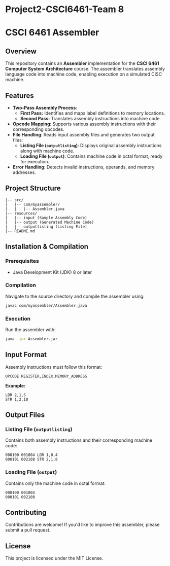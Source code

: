 # Project2-CSCI6461-Team 8

# CSCI 6461 Assembler

## Overview
This repository contains an **Assembler** implementation for the **CSCI 6461 Computer System Architecture** course. The assembler translates assembly language code into machine code, enabling execution on a simulated CISC machine.

## Features
- **Two-Pass Assembly Process**:
  - **First Pass:** Identifies and maps label definitions to memory locations.
  - **Second Pass:** Translates assembly instructions into machine code.
- **Opcode Mapping**: Supports various assembly instructions with their corresponding opcodes.
- **File Handling**: Reads input assembly files and generates two output files:
  - **Listing File (`outputlisting`)**: Displays original assembly instructions along with machine code.
  - **Loading File (`output`)**: Contains machine code in octal format, ready for execution.
- **Error Handling**: Detects invalid instructions, operands, and memory addresses.

## Project Structure
```
|-- src/
|   |-- com/myassembler/
|   |   |-- Assembler.java
|-- resources/
|   |-- input (Sample Assembly Code)
|   |-- output (Generated Machine Code)
|   |-- outputlisting (Listing File)
|-- README.md
```

## Installation & Compilation
### Prerequisites
- Java Development Kit (JDK) 8 or later

### Compilation
Navigate to the source directory and compile the assembler using:
```bash
javac com/myassembler/Assembler.java
```

### Execution
Run the assembler with:
```bash
java -jar Assembler.jar
```

## Input Format
Assembly instructions must follow this format:
```
OPCODE REGISTER,INDEX,MEMORY_ADDRESS
```
**Example:**
```
LDR 2,1,5
STR 1,2,10
```

## Output Files
### Listing File (`outputlisting`)
Contains both assembly instructions and their corresponding machine code:
```
000100 001004 LDR 1,0,4
000101 002108 STR 2,1,8
```

### Loading File (`output`)
Contains only the machine code in octal format:
```
000100 001004
000101 002108
```

## Contributing
Contributions are welcome! If you'd like to improve this assembler, please submit a pull request.

## License
This project is licensed under the MIT License.

